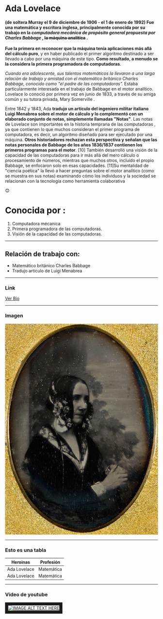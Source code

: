 # Ada Lovelace

 ####  (de soltera Murray el 9 de diciembre de 1906 - el 1 de enero de 1992) Fue una **matemática y escritora inglesa**, principalmente conocida por su trabajo en la *computadora mecánica de propósito general propuesta por __Charles Babbage__* , ~~la máquina analítica~~ . 
 
**Fue la primera en reconocer que la máquina tenía aplicaciones más allá del cálculo puro**, y en haber publicado el primer algoritmo destinado a ser llevado a cabo por una máquina de este tipo. __Como resultado, a menudo se la considera la primera programadora de computadoras__.

*Cuando era adolescente, sus talentos matemáticos la llevaron a una larga relación de trabajo y amistad con el matemático británico Charles Babbage, conocido como "el padre de las computadoras".* Estaba particularmente interesada en el trabajo de Babbage en el motor analítico. Lovelace lo conoció por primera vez en junio de 1833, a través de su amiga común y su tutora privada, Mary Somerville .

 Entre 1842 y 1843, Ada __tradujo un artículo del ingeniero militar italiano Luigi Menabrea sobre el motor de cálculo y lo complementó con un elaborado conjunto de notas, simplemente llamadas "Notas"__. Las notas de Lovelace son importantes en la historia temprana de las computadoras , ya que contienen lo que muchos consideran el primer programa de computadora, es decir, un algoritmo diseñado para ser ejecutado por una máquina. __Otros historiadores rechazan esta perspectiva y señalan que las notas personales de Babbage de los años 1836/1837 contienen los primeros programas para el motor__. [10] También desarrolló una visión de la capacidad de las computadoras para ir más allá del mero cálculo o procesamiento de números, mientras que muchos otros, incluido el propio Babbage, se enfocaron solo en esas capacidades. [11]Su mentalidad de "ciencia poética" la llevó a hacer preguntas sobre el motor analítico (como se muestra en sus notas) examinando cómo los individuos y la sociedad se relacionan con la tecnología como herramienta colaborativa

:blush:

# Conocida por :
1. Computadora mécanica
2. Primera programadora de las computadoras.
3. Visión de la capacidad de las computadoras.

---

## Relación de trabajo con:
- Matemático británico Charles Babbage
- Tradujo articulo de Luigi Menabrea

---

### Link

[Ver Bio](https://en.wikipedia.org/wiki/Ada_Lovelace)

---

### Imagen

![alt text](https://github.com/yadira-puente/superHeroinass/blob/main/adaLovelace.gif "Imágen de Ada Lovelace")

---

### Esto es una tabla 

| Heroinas        | Profesión   |        
|:------------:   |:----------:|
| Ada Lovelace    | Matemática | 
| Ada Lovelace    | Matemática | 

---

### Video de youtube
<a href="https://www.youtube.com/results?search_query=ada+lovelace
" target="_blank"><img src="http://img.youtube.com/vi/ada+lovelace/0.jpg" 
alt="IMAGE ALT TEXT HERE" width="240" height="180" border="10" /></a>




